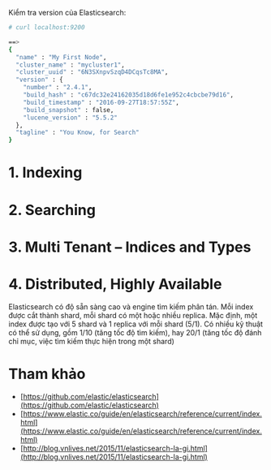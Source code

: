 ﻿Kiểm tra version của Elasticsearch:
```sh
# curl localhost:9200

==>
{
  "name" : "My First Node",
  "cluster_name" : "mycluster1",
  "cluster_uuid" : "6N3SXnpvSzqD4DCqsTc8MA",
  "version" : {
    "number" : "2.4.1",
    "build_hash" : "c67dc32e24162035d18d6fe1e952c4cbcbe79d16",
    "build_timestamp" : "2016-09-27T18:57:55Z",
    "build_snapshot" : false,
    "lucene_version" : "5.5.2"
  },
  "tagline" : "You Know, for Search"
}
```

# 1. Indexing


# 2. Searching


# 3. Multi Tenant – Indices and Types


# 4. Distributed, Highly Available

Elasticsearch có độ sẵn sàng cao và engine tìm kiếm phân tán. Mỗi index được cắt thành shard, mỗi shard có một hoặc nhiều replica.
Mặc định, một index được tạo với 5 shard và 1 replica với mỗi shard (5/1). Có nhiều kỹ thuật có thể sử dụng, gồm 1/10 (tăng tốc độ tìm kiếm), hay 20/1 (tăng tốc độ 
đánh chỉ mục, việc tìm kiếm thực hiện trong một shard)

# Tham khảo
- [https://github.com/elastic/elasticsearch](https://github.com/elastic/elasticsearch)
- [https://www.elastic.co/guide/en/elasticsearch/reference/current/index.html](https://www.elastic.co/guide/en/elasticsearch/reference/current/index.html)
- [http://blog.vnlives.net/2015/11/elasticsearch-la-gi.html](http://blog.vnlives.net/2015/11/elasticsearch-la-gi.html)
